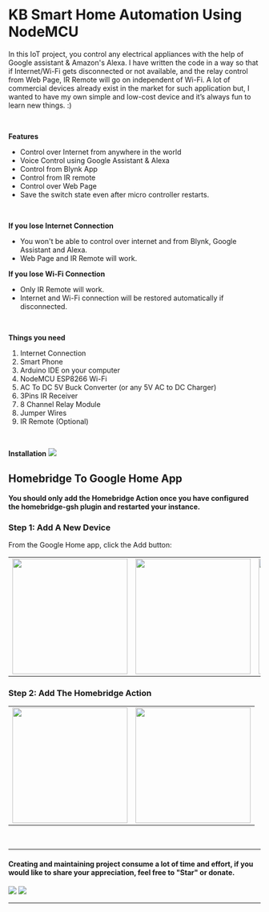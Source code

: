 # KB Smart Home Automation Using NodeMCU

In this IoT project, you control any electrical appliances with the help of Google assistant & Amazon's Alexa.
I have written the code in a way so that if Internet/Wi-Fi gets disconnected or not available, and the relay control from Web Page, IR Remote will go on independent of Wi-Fi.
A lot of commercial devices already exist in the market for such application but, I wanted to have my own simple and low-cost device and it’s always fun to learn new things. :)

<br />



**Features**

- Control over Internet from anywhere in the world
- Voice Control using Google Assistant & Alexa
- Control from Blynk App
- Control from IR remote
-	Control over Web Page
-	Save the switch state even after micro controller restarts.

<br />

**If you lose Internet Connection**
- You won't be able to control over internet and from Blynk, Google Assistant and Alexa.
- Web Page and IR Remote will work.	

**If you lose Wi-Fi Connection**
- Only IR Remote will work.
- Internet and Wi-Fi connection will be restored automatically if disconnected.

<br />


**Things you need**
1.	Internet Connection
2.	Smart Phone
3.	Arduino IDE on your computer
4.	NodeMCU ESP8266 Wi-Fi
5.	AC To DC 5V Buck Converter (or any 5V AC to DC Charger)
6.	3Pins IR Receiver
7.	8 Channel Relay Module
8.	Jumper Wires
9.	IR Remote (Optional)

<br />

**Installation**
<img src="https://user-images.githubusercontent.com/23693439/118782890-fbe3ed80-b8a7-11eb-8187-d3ce7302f683.gif" />

<h2> Homebridge To Google Home App</h2>
<p><strong>You should only add the Homebridge Action once you have configured the homebridge-gsh plugin and restarted your instance.</strong></p>
<h3>

</a>Step 1: Add A New Device</h3>
<p>From the Google Home app, click the Add button:</p>
<table>

 <tr>
   <td style="text-align:center;">
   <img width="230" src="https://user-images.githubusercontent.com/23693439/118789007-c510d600-b8ad-11eb-9fce-ce0899bd2edd.png">
   </td>
   
   <td>
   <img width="230" src="https://user-images.githubusercontent.com/23693439/118789009-c5a96c80-b8ad-11eb-8f00-f4587d7f34cd.png">
   </td>
   
   <td>
   <img width="230" src="https://user-images.githubusercontent.com/23693439/118789000-c3dfa900-b8ad-11eb-8b13-ba787c9e2292.png">
   </td>
  
 </tr>
</table>

<h3>
  Step 2: Add The Homebridge Action</h3>

  <table>
  <tr>
   <td style="text-align:center;">
   <img width="230" src="https://user-images.githubusercontent.com/23693439/118789360-220c8c00-b8ae-11eb-8ab0-a1fe69c662be.png">
   </td>
   <td>
   <img width="230" src="https://user-images.githubusercontent.com/23693439/118789353-20db5f00-b8ae-11eb-85f8-60608d2573c5.png">
   </td>
 </tr>
</table>

<br>








_________________________________________
#### Creating and maintaining project consume a lot of time and effort, if you would like to share your appreciation, feel free to "Star" or donate. 

<a target="_blank" href="https://www.paypal.com/donate?business=7KF9CJMWPUFZL&currency_code=USD"><img src="https://img.shields.io/badge/Donate-PayPal-blue.svg"/></a>
<a target="_blank" href="https://user-images.githubusercontent.com/23693439/118604123-3a0cde80-b7ce-11eb-9622-4449c63e6edc.png"><img src="https://img.shields.io/badge/Donate-Bitcoin-green.svg"/></a>

_________________________________________
